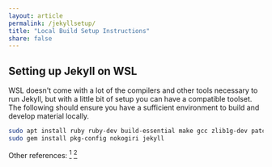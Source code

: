 ```yaml
---
layout: article
permalink: /jekyllsetup/
title: "Local Build Setup Instructions"
share: false
---
```


## Setting up  Jekyll on WSL

WSL doesn't come with a lot of the compilers and other tools necessary to run Jekyll, but with a little bit of setup you can have a compatible toolset. The following should ensure you have a sufficient environment to build and develop material locally.

```bash
sudo apt install ruby ruby-dev build-essential make gcc zlib1g-dev patch liblzma-dev nodejs
sudo gem install pkg-config nokogiri jekyll
```
Other references: [<sup>1</sup>](https://lucasg.github.io/2017/01/22/Running-Jekyll-on-WSL/)
[<sup>2</sup>](https://www.richard-banks.org/2016/08/jekyll-on-bash-on-ubuntu-on-windows.html)

